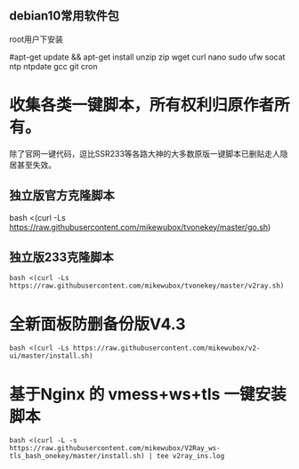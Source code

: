 
## debian10常用软件包
   root用户下安装

#apt-get update && apt-get install unzip zip wget curl nano sudo ufw socat ntp ntpdate gcc git cron


# 收集各类一键脚本，所有权利归原作者所有。
除了官网一键代码，逗比SSR233等各路大神的大多数原版一键脚本已删贴走人隐居甚至失效。

## 独立版官方克隆脚本
bash <(curl -Ls https://raw.githubusercontent.com/mikewubox/tvonekey/master/go.sh)

## 独立版233克隆脚本
```
bash <(curl -Ls https://raw.githubusercontent.com/mikewubox/tvonekey/master/v2ray.sh)
```
# 全新面板防删备份版V4.3
```
bash <(curl -Ls https://raw.githubusercontent.com/mikewubox/v2-ui/master/install.sh)
```
#  基于Nginx 的 vmess+ws+tls 一键安装脚本
```
bash <(curl -L -s https://raw.githubusercontent.com/mikewubox/V2Ray_ws-tls_bash_onekey/master/install.sh) | tee v2ray_ins.log
```
